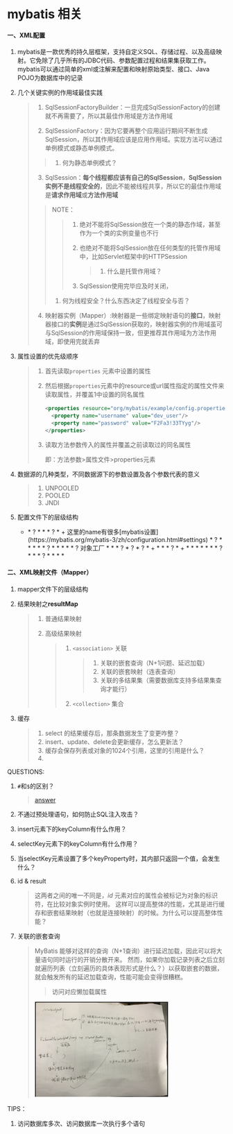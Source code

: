 # mybatis 相关

#### 一、XML配置

1. mybatis是一款优秀的持久层框架，支持自定义SQL、存储过程、以及高级映射。它免除了几乎所有的JDBC代码、参数配置过程和结果集获取工作。mybatis可以通过简单的xml或注解来配置和映射原始类型、接口、Java POJO为数据库中的记录

2. 几个关键实例的作用域最佳实践

   > 1. SqlSessionFactoryBuilder：一旦完成SqlSessionFactory的创建就不再需要了，所以其最佳作用域是方法作用域
   >
   > 2. SqlSessionFactory：因为它要再整个应用运行期间不断生成SqlSession，所以其作用域应该是应用作用域。实现方法可以通过单例模式或静态单例模式。
   >
   >   > 1. 何为静态单例模式？
   >
   > 3. SqlSession：**每个线程都应该有自己的SqlSession**，**SqlSession实例不是线程安全的**，因此不能被线程共享，所以它的最佳作用域是**请求作用域**或**方法作用域**
   >
   >   > NOTE：
   >   >
   >   > > 1. 绝对不能将SqlSession放在一个类的静态作域，甚至作为一个类的实例变量也不行
   >   > >
   >   > > 2. 也绝对不能将SqlSession放在任何类型的托管作用域中，比如Servlet框架中的HTTPSession
   >   > >
   >   > >    > 1. 什么是托管作用域？
   >   > >
   >   > > 3. SqlSession使用完毕应及时关闭，
   >   >
   >   > 1. 何为线程安全？什么东西决定了线程安全与否？
   > 
   > 4. 映射器实例（Mapper）:映射器是一些绑定映射语句的**接口**，映射器接口的**实例**是通过SqlSession获取的，映射器实例的作用域虽可与SqlSession的作用域保持一致，但更推荐其作用域为方法作用域，即使用完就丢弃

3. 属性设置的优先级顺序

   > 1. 首先读取`properties` 元素中设置的属性
   >
   > 2. 然后根据`properties`元素中的resource或url属性指定的属性文件来读取属性，并覆盖1中设置的同名属性
   >
   >    ```xml
   >    <properties resource="org/mybatis/example/config.properties">
   >      <property name="username" value="dev_user"/>
   >      <property name="password" value="F2Fa3!33TYyg"/>
   >    </properties>
   >    ```
   >
   > 3. 读取方法参数传入的属性并覆盖之前读取过的同名属性
   >
   >    即：方法参数>属性文件>properties元素

4. 数据源的几种类型，不同数据源下的参数设置及各个参数代表的意义

   > 1. UNPOOLED
   > 2. POOLED
   > 3. JNDI

5. 配置文件下的层级结构

   * <configuration>
     * <properties resource=xx,url=xx>?
       * <property name=xx,value=xx>*
     * <settings>?
       * <setting name=xx,value=xx>+ 这里的name有很多[mybatis设置](https://mybatis.org/mybatis-3/zh/configuration.html#settings)
     * <typeAliases>?
       * <typeAliase type=xx,alias=xx>*
       * <package name=xx>*
     * <typeHandlers>?
       * <typeHandler javaType=xx,jdbcType=xx,handler=xx>*
       * <package>*
     * <objectFactory type=xx>? 对象工厂
       * <property>*
     * <objectWrapperFactory type=xx>?
     * <reflectorFactory type=xx>?
     * <plugins>?
       * <plugin interceptor=xx>+
         * <property>*
     * <environments default=xx(如development)>?
       * <environment id=xx(如development)>+
         * <transactionManager type=xx>
           * <property>*
         * <dataSource type=xx>
           * <property>*
     * <databaseIdProvider type=xx>?
       * <property>*
     * <mappers>?
       * <mapper resource=xx,url=xx,class=xx>*
       * <package>*

   

#### 二、XML映射文件（Mapper）

1. mapper文件下的层级结构

2. 结果映射之**resultMap**

   > 1. 普通结果映射
   >
   > 2. 高级结果映射
   >
   >    > 1. `<association>` 关联
   >    >
   >    >    > 1. 关联的嵌套查询（N+1问题、延迟加载）
   >    >    > 2. 关联的嵌套映射（连表查询）
   >    >    > 3. 关联的多结果集（需要数据库支持多结果集查询才能行）
   >    >
   >    > 2. `<collection>`  集合

3. 缓存

   > 1. select 的结果缓存后，那条数据发生了变更咋整？
   > 2. insert、update、delete会更新缓存，怎么更新法？
   > 3. 缓存会保存列表或对象的1024个引用，这里的引用是什么？
   > 4. 






QUESTIONS:

1. `#`和`$`的区别？

   > [answer](https://www.cnblogs.com/yslf/p/10731951.html)

2. 不通过预处理语句，如何防止SQL注入攻击？

3. insert元素下的keyColumn有什么作用？

4. selectKey元素下的keyColumn有什么作用？

5. 当selectKey元素设置了多个keyProperty时，其内部只返回一个值，会发生什么？

6. id & result

   > 这两者之间的唯一不同是，*id* 元素对应的属性会被标记为对象的标识符，在比较对象实例时使用。 这样可以提高整体的性能，尤其是进行缓存和嵌套结果映射（也就是连接映射）的时候。为什么可以提高整体性能？

7. 关联的嵌套查询

   > MyBatis 能够对这样的查询（N+1查询）进行延迟加载，因此可以将大量语句同时运行的开销分散开来。 然而，如果你加载记录列表之后立刻就遍历列表（立刻遍历的具体表现形式是什么？）以获取嵌套的数据，就会触发所有的延迟加载查询，性能可能会变得很糟糕。
   >
   > > 访问对应懒加载属性
   >
   > <img src="../../images/Xnip2021-01-11_11-43-22.jpg" alt="Xnip2021-01-11_11-43-22" style="zoom:30%;" />

TIPS：

1. 访问数据库多次、访问数据库一次执行多个语句